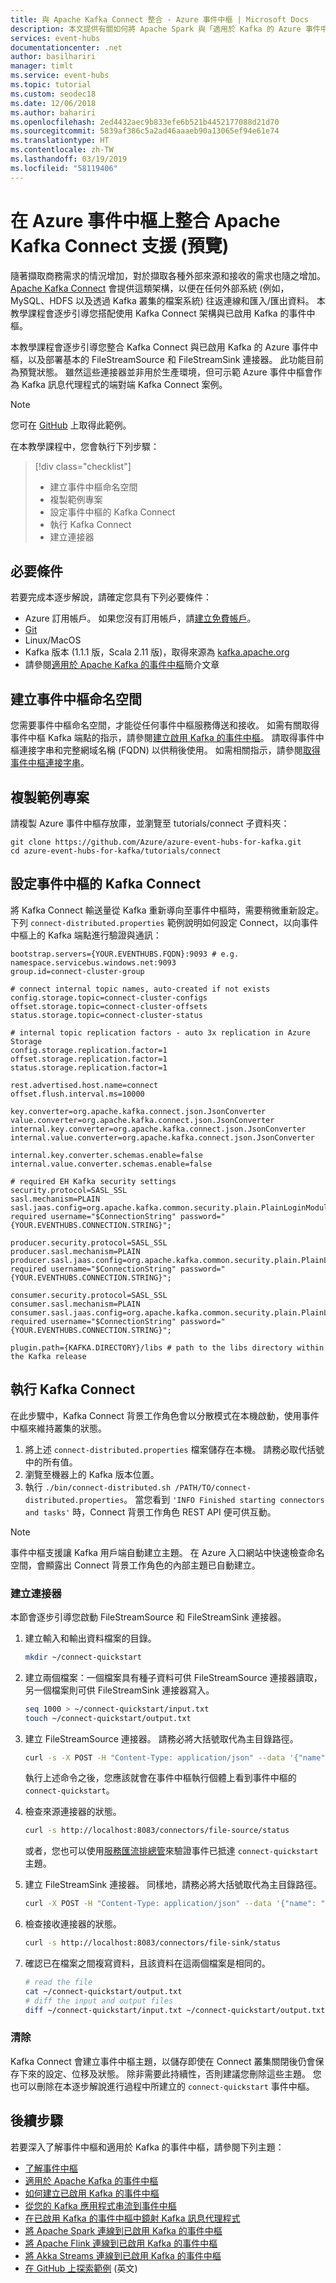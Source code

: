 ```yaml
---
title: 與 Apache Kafka Connect 整合 - Azure 事件中樞 | Microsoft Docs
description: 本文提供有關如何將 Apache Spark 與「適用於 Kafka 的 Azure 事件中樞」搭配使用的資訊。
services: event-hubs
documentationcenter: .net
author: basilhariri
manager: timlt
ms.service: event-hubs
ms.topic: tutorial
ms.custom: seodec18
ms.date: 12/06/2018
ms.author: bahariri
ms.openlocfilehash: 2ed4432aec9b833efe6b521b4452177088d21d70
ms.sourcegitcommit: 5839af386c5a2ad46aaaeb90a13065ef94e61e74
ms.translationtype: HT
ms.contentlocale: zh-TW
ms.lasthandoff: 03/19/2019
ms.locfileid: "58119406"
---
```

# <a name="integrate-apache-kafka-connect-support-on-azure-event-hubs-preview"></a>在 Azure 事件中樞上整合 Apache Kafka Connect 支援 (預覽)
隨著擷取商務需求的情況增加，對於擷取各種外部來源和接收的需求也隨之增加。 [Apache Kafka Connect](https://kafka.apache.org/documentation/#connect) 會提供這類架構，以便在任何外部系統 (例如，MySQL、HDFS 以及透過 Kafka 叢集的檔案系統) 往返連線和匯入/匯出資料。 本教學課程會逐步引導您搭配使用 Kafka Connect 架構與已啟用 Kafka 的事件中樞。

本教學課程會逐步引導您整合 Kafka Connect 與已啟用 Kafka 的 Azure 事件中樞，以及部署基本的 FileStreamSource 和 FileStreamSink 連接器。 此功能目前為預覽狀態。 雖然這些連接器並非用於生產環境，但可示範 Azure 事件中樞會作為 Kafka 訊息代理程式的端對端 Kafka Connect 案例。

> [!NOTE]
> 您可在 [GitHub](https://github.com/Azure/azure-event-hubs-for-kafka/tree/master/tutorials/connect) 上取得此範例。

在本教學課程中，您會執行下列步驟：

> [!div class="checklist"]
> * 建立事件中樞命名空間
> * 複製範例專案
> * 設定事件中樞的 Kafka Connect
> * 執行 Kafka Connect
> * 建立連接器

## <a name="prerequisites"></a>必要條件
若要完成本逐步解說，請確定您具有下列必要條件：

- Azure 訂用帳戶。 如果您沒有訂用帳戶，請[建立免費帳戶](https://azure.microsoft.com/free/)。
- [Git](https://www.git-scm.com/downloads)
- Linux/MacOS
- Kafka 版本 (1.1.1 版，Scala 2.11 版)，取得來源為 [kafka.apache.org](https://kafka.apache.org/downloads#1.1.1)
- 請參閱[適用於 Apache Kafka 的事件中樞](https://docs.microsoft.com/azure/event-hubs/event-hubs-for-kafka-ecosystem-overview)簡介文章

## <a name="create-an-event-hubs-namespace"></a>建立事件中樞命名空間
您需要事件中樞命名空間，才能從任何事件中樞服務傳送和接收。 如需有關取得事件中樞 Kafka 端點的指示，請參閱[建立啟用 Kafka 的事件中樞](event-hubs-create.md)。 請取得事件中樞連接字串和完整網域名稱 (FQDN) 以供稍後使用。 如需相關指示，請參閱[取得事件中樞連接字串](event-hubs-get-connection-string.md)。 

## <a name="clone-the-example-project"></a>複製範例專案
請複製 Azure 事件中樞存放庫，並瀏覽至 tutorials/connect 子資料夾： 

```
git clone https://github.com/Azure/azure-event-hubs-for-kafka.git
cd azure-event-hubs-for-kafka/tutorials/connect
```

## <a name="configure-kafka-connect-for-event-hubs"></a>設定事件中樞的 Kafka Connect
將 Kafka Connect 輸送量從 Kafka 重新導向至事件中樞時，需要稍微重新設定。  下列 `connect-distributed.properties` 範例說明如何設定 Connect，以向事件中樞上的 Kafka 端點進行驗證與通訊：

```properties
bootstrap.servers={YOUR.EVENTHUBS.FQDN}:9093 # e.g. namespace.servicebus.windows.net:9093
group.id=connect-cluster-group

# connect internal topic names, auto-created if not exists
config.storage.topic=connect-cluster-configs
offset.storage.topic=connect-cluster-offsets
status.storage.topic=connect-cluster-status

# internal topic replication factors - auto 3x replication in Azure Storage
config.storage.replication.factor=1
offset.storage.replication.factor=1
status.storage.replication.factor=1

rest.advertised.host.name=connect
offset.flush.interval.ms=10000

key.converter=org.apache.kafka.connect.json.JsonConverter
value.converter=org.apache.kafka.connect.json.JsonConverter
internal.key.converter=org.apache.kafka.connect.json.JsonConverter
internal.value.converter=org.apache.kafka.connect.json.JsonConverter

internal.key.converter.schemas.enable=false
internal.value.converter.schemas.enable=false

# required EH Kafka security settings
security.protocol=SASL_SSL
sasl.mechanism=PLAIN
sasl.jaas.config=org.apache.kafka.common.security.plain.PlainLoginModule required username="$ConnectionString" password="{YOUR.EVENTHUBS.CONNECTION.STRING}";

producer.security.protocol=SASL_SSL
producer.sasl.mechanism=PLAIN
producer.sasl.jaas.config=org.apache.kafka.common.security.plain.PlainLoginModule required username="$ConnectionString" password="{YOUR.EVENTHUBS.CONNECTION.STRING}";

consumer.security.protocol=SASL_SSL
consumer.sasl.mechanism=PLAIN
consumer.sasl.jaas.config=org.apache.kafka.common.security.plain.PlainLoginModule required username="$ConnectionString" password="{YOUR.EVENTHUBS.CONNECTION.STRING}";

plugin.path={KAFKA.DIRECTORY}/libs # path to the libs directory within the Kafka release
```

## <a name="run-kafka-connect"></a>執行 Kafka Connect

在此步驟中，Kafka Connect 背景工作角色會以分散模式在本機啟動，使用事件中樞來維持叢集的狀態。

1. 將上述 `connect-distributed.properties` 檔案儲存在本機。  請務必取代括號中的所有值。
2. 瀏覽至機器上的 Kafka 版本位置。
4. 執行 `./bin/connect-distributed.sh /PATH/TO/connect-distributed.properties`。  當您看到 `'INFO Finished starting connectors and tasks'` 時，Connect 背景工作角色 REST API 便可供互動。 

> [!NOTE]
> 事件中樞支援讓 Kafka 用戶端自動建立主題。 在 Azure 入口網站中快速檢查命名空間，會顯露出 Connect 背景工作角色的內部主題已自動建立。

### <a name="create-connectors"></a>建立連接器
本節會逐步引導您啟動 FileStreamSource 和 FileStreamSink 連接器。 

1. 建立輸入和輸出資料檔案的目錄。
    ```bash
    mkdir ~/connect-quickstart
    ```

2. 建立兩個檔案：一個檔案具有種子資料可供 FileStreamSource 連接器讀取，另一個檔案則可供 FileStreamSink 連接器寫入。
    ```bash
    seq 1000 > ~/connect-quickstart/input.txt
    touch ~/connect-quickstart/output.txt
    ```

3. 建立 FileStreamSource 連接器。  請務必將大括號取代為主目錄路徑。
    ```bash
    curl -s -X POST -H "Content-Type: application/json" --data '{"name": "file-source","config": {"connector.class":"org.apache.kafka.connect.file.FileStreamSourceConnector","tasks.max":"1","topic":"connect-quickstart","file": "{YOUR/HOME/PATH}/connect-quickstart/input.txt"}}' http://localhost:8083/connectors
    ```
    執行上述命令之後，您應該就會在事件中樞執行個體上看到事件中樞的 `connect-quickstart`。
4. 檢查來源連接器的狀態。
    ```bash
    curl -s http://localhost:8083/connectors/file-source/status
    ```
    或者，您也可以使用[服務匯流排總管](https://github.com/paolosalvatori/ServiceBusExplorer/releases)來驗證事件已抵達 `connect-quickstart` 主題。

5. 建立 FileStreamSink 連接器。  同樣地，請務必將大括號取代為主目錄路徑。
    ```bash
    curl -X POST -H "Content-Type: application/json" --data '{"name": "file-sink", "config": {"connector.class":"org.apache.kafka.connect.file.FileStreamSinkConnector", "tasks.max":"1", "topics":"connect-quickstart", "file": "{YOUR/HOME/PATH}/connect-quickstart/output.txt"}}' http://localhost:8083/connectors
    ```
 
6. 檢查接收連接器的狀態。
    ```bash
    curl -s http://localhost:8083/connectors/file-sink/status
    ```

7. 確認已在檔案之間複寫資料，且該資料在這兩個檔案是相同的。
    ```bash
    # read the file
    cat ~/connect-quickstart/output.txt
    # diff the input and output files
    diff ~/connect-quickstart/input.txt ~/connect-quickstart/output.txt
    ```

### <a name="cleanup"></a>清除
Kafka Connect 會建立事件中樞主題，以儲存即使在 Connect 叢集關閉後仍會保存下來的設定、位移及狀態。 除非需要此持續性，否則建議您刪除這些主題。 您也可以刪除在本逐步解說進行過程中所建立的 `connect-quickstart` 事件中樞。

## <a name="next-steps"></a>後續步驟

若要深入了解事件中樞和適用於 Kafka 的事件中樞，請參閱下列主題：  

- [了解事件中樞](event-hubs-what-is-event-hubs.md)
- [適用於 Apache Kafka 的事件中樞](event-hubs-for-kafka-ecosystem-overview.md)
- [如何建立已啟用 Kafka 的事件中樞](event-hubs-create-kafka-enabled.md)
- [從您的 Kafka 應用程式串流到事件中樞](event-hubs-quickstart-kafka-enabled-event-hubs.md)
- [在已啟用 Kafka 的事件中樞中鏡射 Kafka 訊息代理程式](event-hubs-kafka-mirror-maker-tutorial.md)
- [將 Apache Spark 連線到已啟用 Kafka 的事件中樞](event-hubs-kafka-spark-tutorial.md)
- [將 Apache Flink 連線到已啟用 Kafka 的事件中樞](event-hubs-kafka-flink-tutorial.md)
- [將 Akka Streams 連線到已啟用 Kafka 的事件中樞](event-hubs-kafka-akka-streams-tutorial.md)
- [在 GitHub 上探索範例](https://github.com/Azure/azure-event-hubs-for-kafka) \(英文\)